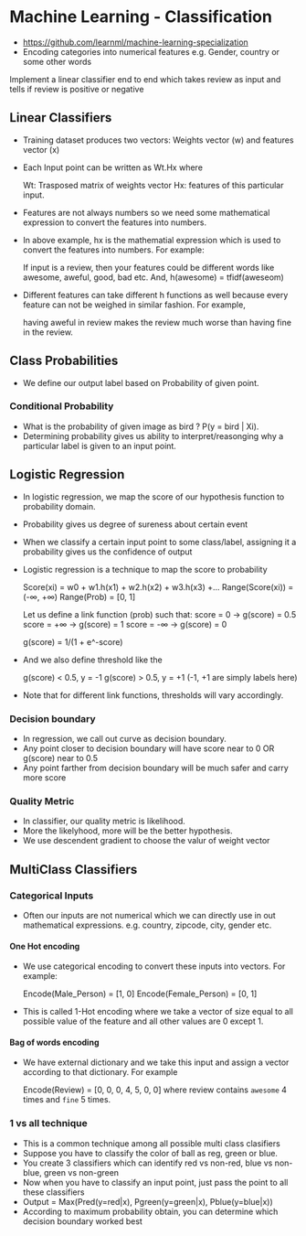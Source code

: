 # Machine Learning - Classification

- https://github.com/learnml/machine-learning-specialization
- Encoding categories into numerical features e.g. Gender, country or some other words

Implement a linear classifier end to end which takes review as input and tells if review is positive or negative

## Linear Classifiers
- Training dataset produces two vectors: Weights vector (w) and features vector (x)
- Each Input point can be written as Wt.Hx where

    Wt: Trasposed matrix of weights vector
    Hx: features of this particular input.

- Features are not always numbers so we need some mathematical expression to convert the features into numbers.
- In above example, hx is the mathematial expression which is used to convert the features into numbers. For example:

    If input is a review, then your features could be different words like awesome, aweful, good, bad etc.
    And, h(awesome) = tfidf(aweseom)

- Different features can take different h functions as well because every feature can not be weighed in similar fashion. For example,

    having aweful in review makes the review much worse than having fine in the review.

## Class Probabilities

- We define our output label based on Probability of given point.

### Conditional Probability

- What is the probability of given image as bird ? P(y = bird | Xi).
- Determining probability gives us ability to interpret/reasonging why a particular label is given to an input point.

## Logistic Regression

- In logistic regression, we map the score of our hypothesis function to probability domain.
- Probability gives us degree of sureness about certain event
- When we classify a certain input point to some class/label, assigning it a probability gives us the confidence of output
- Logistic regression is a technique to map the score to probability

    Score(xi) = w0 + w1.h(x1) + w2.h(x2) + w3.h(x3) +...
    Range(Score(xi)) = (-∞, +∞)
    Range(Prob) = [0, 1]

    Let us define a link function (prob) such that:
    score = 0 -> g(score) = 0.5
    score = +∞ -> g(score) = 1
    score = -∞ -> g(score) = 0

    g(score) = 1/(1 + e^-score)

- And we also define threshold like the

    g(score) < 0.5, y = -1
    g(score) > 0.5, y = +1 (-1, +1 are simply labels here)

- Note that for different link functions, thresholds will vary accordingly.

### Decision boundary
- In regression, we call out curve as decision boundary.
- Any point closer to decision boundary will have score near to 0 OR g(score) near to 0.5
- Any point farther from decision boundary will be much safer and carry more score

### Quality Metric
- In classifier, our quality metric is likelihood.
- More the likelyhood, more will be the better hypothesis.
- We use descendent gradient to choose the valur of weight vector

## MultiClass Classifiers

### Categorical Inputs
- Often our inputs are not numerical which we can directly use in out mathematical expressions. e.g. country, zipcode, city, gender etc.

#### One Hot encoding
- We use categorical encoding to convert these inputs into vectors. For example:

    Encode(Male_Person) = [1, 0]
    Encode(Female_Person) = [0, 1]

- This is called 1-Hot encoding where we take a vector of size equal to all possible value of the feature and all other values are 0 except 1.

#### Bag of words encoding
- We have external dictionary and we take this input and assign a vector according to that dictionary. For example

     Encode(Review) = [0, 0, 0, 4, 5, 0, 0]
     where review contains `awesome` 4 times and `fine` 5 times.

### 1 vs all technique
- This is a common technique among all possible multi class clasifiers
- Suppose you have to classify the color of ball as reg, green or blue.
- You create 3 classifiers which can identify red vs non-red, blue vs non-blue, green vs non-green
- Now when you have to classify an input point, just pass the point to all these classifiers
- Output = Max(Pred(y=red|x), Pgreen(y=green|x), Pblue(y=blue|x))
- According to maximum probability obtain, you can determine which decision boundary worked best


